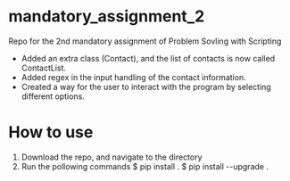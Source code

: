 # mandatory_assignment_2
Repo for the 2nd mandatory assignment of Problem Sovling with Scripting

- Added an extra class (Contact), and the list of contacts is now called ContactList. 
- Added regex in the input handling of the contact information. 
- Created a way for the user to interact with the program by selecting different options. 

# How to use
1. Download the repo, and navigate to the directory
2. Run the pollowing commands
    $ pip install .
    $ pip install --upgrade .